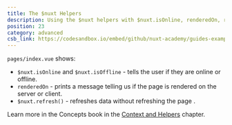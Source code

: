 ```yaml
---
title: The $nuxt Helpers
description: Using the $nuxt helpers with $nuxt.isOnline, renderedOn, refresh(), onNuxtReady
position: 23
category: advanced
csb_link: https://codesandbox.io/embed/github/nuxt-academy/guides-examples/tree/master/02_concepts/02_context_helpers-helpers?
---
```


<example-intro></example-intro>

`pages/index.vue` shows:

- `$nuxt.isOnline` and `$nuxt.isOffline` - tells the user if they are online or offline.
- `renderedOn` - prints a message telling us if the page is rendered on the server or client.
- `$nuxt.refresh()` - refreshes data without refreshing the page .

<base-alert type="next">

Learn more in the Concepts book in the [Context and Helpers](/guides/concepts/context-helpers#helpers) chapter.

</base-alert>

<code-sandbox :src="csb_link"></code-sandbox>
